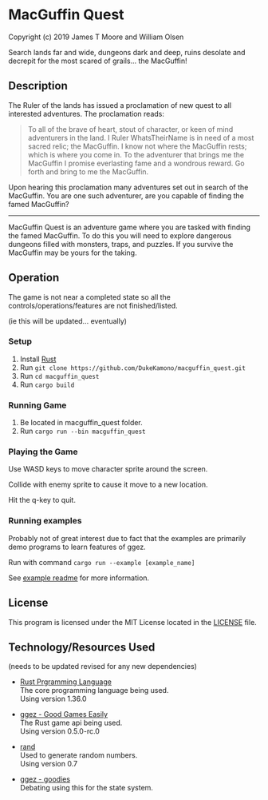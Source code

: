# MacGuffin Quest
Copyright (c) 2019 James T Moore and William Olsen

Search lands far and wide, dungeons dark and deep, ruins desolate and decrepit for the most scared of grails… the MacGuffin!

## Description
The Ruler of the lands has issued a proclamation of new quest to all interested adventures. The proclamation reads:

> To all of the brave of heart, stout of character, or keen of mind adventurers in the land. I Ruler WhatsTheirName is in need of a most sacred relic; the MacGuffin. I know not where the MacGuffin rests; which is where you come in. To the adventurer that brings me the MacGuffin I promise everlasting fame and a wondrous reward. Go forth and bring to me the MacGuffin.

Upon hearing this proclamation many adventures set out in search of the MacGuffin. You are one such adventurer, are you capable of finding the famed MacGuffin?

---

MacGuffin Quest is an adventure game where you are tasked with finding the famed MacGuffin. To do this you will need to explore dangerous dungeons filled with monsters, traps, and puzzles. If you survive the MacGuffin may be yours for the taking.

## Operation
The game is not near a completed state so all the controls/operations/features are not finished/listed.

(ie this will be updated... eventually)

### Setup
1. Install [Rust](https://www.rust-lang.org/)  
2. Run `git clone https://github.com/DukeKamono/macguffin_quest.git`
3. Run `cd macguffin_quest`
4. Run `cargo build`

### Running Game

1. Be located in macguffin_quest folder.
2. Run `cargo run --bin macguffin_quest`

### Playing the Game
Use WASD keys to move character sprite around the screen.

Collide with enemy sprite to cause it move to a new location.

Hit the q-key to quit.

### Running examples
Probably not of great interest due to fact that the examples are primarily demo programs to learn features of ggez.

Run with command `cargo run --example [example_name]`

See [example readme](https://github.com/DukeKamono/macguffin_quest/blob/master/examples/README.md) for more information.

## License 
This program is licensed under the MIT License located in the [LICENSE](https://github.com/DukeKamono/macguffin_quest/blob/master/LICENSE) file.

## Technology/Resources Used
(needs to be updated revised for any new dependencies)

* [Rust Prgramming Language](https://www.rust-lang.org/)  
The core programming language being used.  
Using version 1.36.0

* [ggez - Good Games Easily](https://github.com/ggez/ggez)  
The Rust game api being used.  
Using version 0.5.0-rc.0

* [rand](https://github.com/rust-random/rand)  
Used to generate random numbers.  
Using version 0.7

* [ggez - goodies](https://github.com/ggez/ggez-goodies)  
Debating using this for the state system.